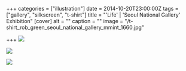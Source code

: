 +++
categories = ["illustration"]
date = 2014-10-20T23:00:00Z
tags = ["gallery", "silkscreen", "t-shirt"]
title = "'Life' | 'Seoul National Gallery' Exhibition"
[cover]
alt = ""
caption = ""
image = "/t-shirt_rob_green_seoul_national_gallery_mmint_1660.jpg"

+++
![](/1292957_10154949785110576_6248282373246406405_o_1080_01.jpg)

![](/1292957_10154949785110576_6248282373246406405_o_1080_02.jpg)

![](/1292957_10154949785110576_6248282373246406405_o_1080_03.jpg)